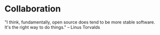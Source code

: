 # Collaboration

"I think, fundamentally, open source does tend to be more stable software. It's the right way to do things." 
– Linus Torvalds